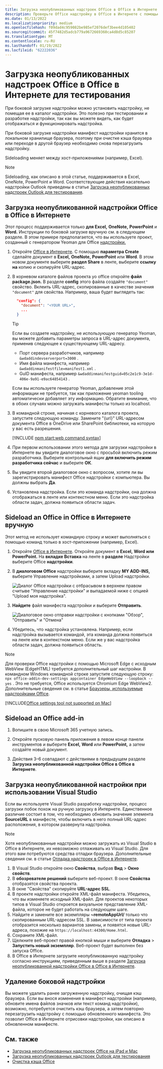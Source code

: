 ```yaml
---
title: Загрузка неопубликованных надстроек Office в Office в Интернете для тестирования
description: Проверьте Office надстройку в Office в Интернете с помощью боковой загрузки.
ms.date: 01/13/2022
ms.localizationpriority: medium
ms.openlocfilehash: f09dad4c959082be985ef2076def3bee4d105402
ms.sourcegitcommit: 45f7482d5adcb779a9672669360ca4d8d5c85207
ms.translationtype: MT
ms.contentlocale: ru-RU
ms.lasthandoff: 01/19/2022
ms.locfileid: "62222036"
---
```

# <a name="sideload-office-add-ins-in-office-on-the-web-for-testing"></a>Загрузка неопубликованных надстроек Office в Office в Интернете для тестирования

При боковой загрузке надстройки можно установить надстройку, не помещая ее в каталог надстройки. Это полезно при тестировании и разработке надстройки, так как вы можете видеть, как будет отображаться и функционировать надстройка.

При боковой загрузке надстройки манифест надстройки хранится в локальном хранилище браузера, поэтому при очистке кэша браузера или переходе в другой браузер необходимо снова перезагрузить надстройку.

Sideloading меняет между хост-приложениями (например, Excel).

> [!NOTE]
> Sideloading, как описано в этой статье, поддерживается в Excel, OneNote, PowerPoint и Word. Соответствующие действия касательно надстройки Outlook приведены в статье [Загрузка неопубликованных надстроек Outlook для тестирования](../outlook/sideload-outlook-add-ins-for-testing.md).

## <a name="sideload-an-office-add-in-in-office-on-the-web"></a>Загрузка неопубликованной надстройки Office в Office в Интернете

Этот процесс поддерживается только **для Excel,** **OneNote,** **PowerPoint** и **Word.** Инструкции по боковой загрузке вручную см. в следующем разделе. В этом примере предполагается, что вы используете проект, созданный с генератором Yeoman для Office [надстройки.](https://github.com/OfficeDev/generator-office)

1. Откройте [Office в Интернете](https://office.live.com/). С помощью **параметра Create** сделайте документ в **Excel,** **OneNote,** **PowerPoint** или **Word**. В этом новом документе выберите **раздел Share** в ленте, выберите **ссылку на** копию и скопируйте URL-адрес.

1. В корневом каталоге файлов проекта yo office откройте **файл package.json.** В разделе **config** этого файла создайте `"document"` свойство. Вклеить URL-адрес, скопированные в качестве значения `"document"` для свойства. Например, ваша будет выглядеть так:

    ```json
      "config": {
        "document": "<YOUR URL>",
        ...
      }
    ```

    > [!TIP]
    > Если вы создаете надстройку, не использующую генератор Yeoman, вы можете добавить параметры запроса в URL-адрес документа, применив следующее к существующему URL-адресу.
    >
    > - Порт сервера разработчиков, например `&wdaddindevserverport=3000` .
    > - Имя файла манифеста, например `&wdaddinmanifestfile=manifest1.xml` .
    > - GuID манифеста, например `&wdaddinmanifestguid=05c2e1c9-3e1d-406e-9a91-e9ac64854143` .
    >
    > Если вы используете генератор Yeoman, добавление этой информации не требуется, так как приложение yeoman tooling автоматически добавляет эту информацию.
    > Обратите внимание, что в обоих случаях можно загружать манифесты только из localhost.

1. В командной строке, начиная с корневого каталога проекта, запустите следующую команду. Замените "{url}" URL-адресом документа Office в OneDrive или SharePoint библиотеки, на которую у вас есть разрешения.

    [!INCLUDE [npm start:web command syntax](../includes/start-web-sideload-instructions.md)]

1. При первом использовании этого метода для загрузки надстройки в Интернете вы увидите диалоговое окно с просьбой включить режим разработчика. Выберите контрольный ящик **для включить режим разработчика сейчас** и выберите **ОК**.

1. Вы увидите второй диалоговое окно с вопросом, хотите ли вы зарегистрировать манифест Office надстройки с компьютера. Вы должны выбрать **Да**.

1. Установлена надстройка. Если это команда надстройки, она должна отображаться в ленте или контекстном меню. Если это надстройка области задач, должна появиться области задач.

## <a name="sideload-an-office-add-in-in-office-on-the-web-manually"></a>Sideload an Office in Office в Интернете вручную

Этот метод не использует командную строку и может выполняться с помощью команд только в хост-приложении (например, Excel).

1. Откройте [Office в Интернете](https://office.live.com/). Откройте документ в **Excel,** **Word** **или PowerPoint.** На **вкладке Вставка** на ленте в **разделе** Надстройки выберите Office **надстройки**.

1. В **диалоговом Office** надстройки выберите вкладку **MY ADD-INS,** выберите Управление надстройками, а затем Upload надстройки. 

    ![Диалог Office надстройки с отбрасывом в верхнем правом считыве "Управление надстройки" и выпадаемой ниже с опцией "Upload моя надстройка".](../images/office-add-ins-my-account.png)

1. **Найдите** файл манифеста надстройки и выберите **Отправить**.

    ![Диалоговое окно отправки надстройки с кнопками "Обзор", "Отправить" и "Отмена"](../images/upload-add-in.png)

1. Убедитесь, что надстройка установлена. Например, если надстройка вызывается командой, эта команда должна появиться на ленте или в контекстном меню. Если же у вас надстройка области задач, должна появиться область.

> [!NOTE]
> Для проверки Office надстройки с помощью Microsoft Edge с исходным WebView (EdgeHTML) требуется дополнительный шаг настройки. В командном Windows командной строке запустите следующую строку: `npx office-addin-dev-settings appcontainer EdgeWebView --loopback --yes` . Это не требуется, Office используется Chromium Edge WebView2. Дополнительные сведения см. в статье [Браузеры, используемые надстройками Office](../concepts/browsers-used-by-office-web-add-ins.md).

[!INCLUDE[Office settings tool not supported on Mac](../includes/tool-nonsupport-mac-note.md)]

## <a name="sideload-an-office-add-in"></a>Sideload an Office add-in

1. Вопишите в свою Microsoft 365 учетную запись.

1. Откройте пусковую панель приложения в левом конце панели инструментов и выберите **Excel,** **Word** или **PowerPoint,** а затем создайте новый документ.

1. Действия 3–6 совпадают с действиями в предыдущем разделе **Загрузка неопубликованной надстройки Office в Office в Интернете**.

## <a name="sideload-an-add-in-when-using-visual-studio"></a>Загрузка неопубликованной настройки при использовании Visual Studio

Если вы используете Visual Studio разработку надстройки, процесс загрузки побок похож на ручную загрузку в Интернете. Единственное различие состоит в том, что необходимо обновить значение элемента **SourceURL** в манифесте, чтобы включить в него полный URL-адрес расположения, в котором развернута надстройка.

> [!NOTE]
> Хотя неопубликованные надстройки можно загружать из Visual Studio в Office в Интернете, их невозможно отлаживать из Visual Studio. Для этого вам потребуются средства отладки браузера. Дополнительные сведения см. в статье [Отладка надстроек в Office в Интернете](debug-add-ins-in-office-online.md).

1. В Visual Studio откройте окно **Свойства**, выбрав **Вид** > **Окно свойств**.
1. В **обозревателе решений** выберите веб-проект. В окне **Свойства** отобразятся свойства проекта.
1. В окне "Свойства" скопируйте **URL-адрес SSL**.
1. В проекте надстройки откройте XML-файл манифеста. Убедитесь, что вы изменяете исходный XML-файл. Для проектов некоторых типов в Visual Studio откроется визуальное представление XML-файла, которое не будет работать на следующем шаге.
1. Найдите и замените все экземпляры **~remoteAppUrl/** только что скопированным URL-адресом SSL. В зависимости от типа проекта отобразится несколько вариантов замены, и появятся новые URL-адреса, похожие на `https://localhost:44300/Home.html`.
1. Сохраните XML-файл.
1. Щелкните веб-проект правой кнопкой мыши и выберите **Отладка** > **Запустить новый экземпляр**. Веб-проект будет выполнен без запуска Office.
1. В Office в Интернете загрузите неопубликованную надстройку согласно инструкциям, приведенным выше в разделе [Загрузка неопубликованной надстройки Office в Office в Интернете](#sideload-an-office-add-in-in-office-on-the-web).

## <a name="remove-a-sideloaded-add-in"></a>Удаление боковой надстройки

Вы можете удалить ранее загруженную надстройку, очищая кэш браузера. Если вы внося изменения в манифест надстройки (например, обновите имена файлов значков или текст команд надстройки), возможно, потребуется очистить кэш браузера, а затем повторно перезагрузить надстройку с помощью обновленного манифеста. Это позволит Office в Интернете отрисовки надстройки, как описано в обновленном манифесте.

## <a name="see-also"></a>См. также

- [Загрузка неопубликованных надстроек Office на iPad и Mac](sideload-an-office-add-in-on-ipad-and-mac.md)
- [Загрузка неопубликованных надстроек Outlook для тестирования](../outlook/sideload-outlook-add-ins-for-testing.md)
- [Очистка кэша Office](clear-cache.md)
